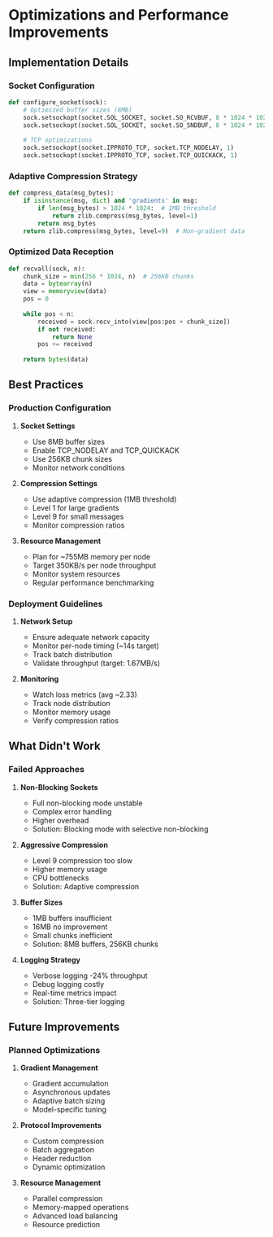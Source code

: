 # Optimizations and Performance Improvements

## Implementation Details

### Socket Configuration
```python
def configure_socket(sock):
    # Optimized buffer sizes (8MB)
    sock.setsockopt(socket.SOL_SOCKET, socket.SO_RCVBUF, 8 * 1024 * 1024)
    sock.setsockopt(socket.SOL_SOCKET, socket.SO_SNDBUF, 8 * 1024 * 1024)
    
    # TCP optimizations
    sock.setsockopt(socket.IPPROTO_TCP, socket.TCP_NODELAY, 1)
    sock.setsockopt(socket.IPPROTO_TCP, socket.TCP_QUICKACK, 1)
```

### Adaptive Compression Strategy
```python
def compress_data(msg_bytes):
    if isinstance(msg, dict) and 'gradients' in msg:
        if len(msg_bytes) > 1024 * 1024:  # 1MB threshold
            return zlib.compress(msg_bytes, level=1)
        return msg_bytes
    return zlib.compress(msg_bytes, level=9)  # Non-gradient data
```

### Optimized Data Reception
```python
def recvall(sock, n):
    chunk_size = min(256 * 1024, n)  # 256KB chunks
    data = bytearray(n)
    view = memoryview(data)
    pos = 0
    
    while pos < n:
        received = sock.recv_into(view[pos:pos + chunk_size])
        if not received:
            return None
        pos += received
    
    return bytes(data)
```

## Best Practices

### Production Configuration
1. **Socket Settings**
   - Use 8MB buffer sizes
   - Enable TCP_NODELAY and TCP_QUICKACK
   - Use 256KB chunk sizes
   - Monitor network conditions

2. **Compression Settings**
   - Use adaptive compression (1MB threshold)
   - Level 1 for large gradients
   - Level 9 for small messages
   - Monitor compression ratios

3. **Resource Management**
   - Plan for ~755MB memory per node
   - Target 350KB/s per node throughput
   - Monitor system resources
   - Regular performance benchmarking

### Deployment Guidelines
1. **Network Setup**
   - Ensure adequate network capacity
   - Monitor per-node timing (~14s target)
   - Track batch distribution
   - Validate throughput (target: 1.67MB/s)

2. **Monitoring**
   - Watch loss metrics (avg ~2.33)
   - Track node distribution
   - Monitor memory usage
   - Verify compression ratios

## What Didn't Work

### Failed Approaches
1. **Non-Blocking Sockets**
   - Full non-blocking mode unstable
   - Complex error handling
   - Higher overhead
   - Solution: Blocking mode with selective non-blocking

2. **Aggressive Compression**
   - Level 9 compression too slow
   - Higher memory usage
   - CPU bottlenecks
   - Solution: Adaptive compression

3. **Buffer Sizes**
   - 1MB buffers insufficient
   - 16MB no improvement
   - Small chunks inefficient
   - Solution: 8MB buffers, 256KB chunks

4. **Logging Strategy**
   - Verbose logging -24% throughput
   - Debug logging costly
   - Real-time metrics impact
   - Solution: Three-tier logging

## Future Improvements

### Planned Optimizations
1. **Gradient Management**
   - Gradient accumulation
   - Asynchronous updates
   - Adaptive batch sizing
   - Model-specific tuning

2. **Protocol Improvements**
   - Custom compression
   - Batch aggregation
   - Header reduction
   - Dynamic optimization

3. **Resource Management**
   - Parallel compression
   - Memory-mapped operations
   - Advanced load balancing
   - Resource prediction